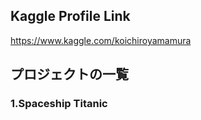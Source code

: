 ## Kaggle Profile Link<br>
https://www.kaggle.com/koichiroyamamura<br>
## プロジェクトの一覧<br>
### 1.Spaceship Titanic<br>
